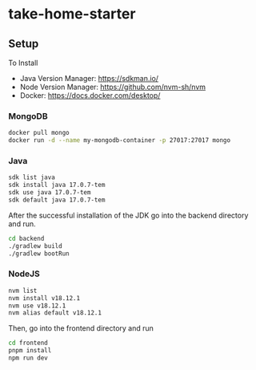 # take-home-starter

## Setup

To Install

- Java Version Manager: https://sdkman.io/
- Node Version Manager: https://github.com/nvm-sh/nvm
- Docker: https://docs.docker.com/desktop/

### MongoDB

```bash
docker pull mongo
docker run -d --name my-mongodb-container -p 27017:27017 mongo
```

### Java

```bash
sdk list java
sdk install java 17.0.7-tem
sdk use java 17.0.7-tem
sdk default java 17.0.7-tem
```

After the successful installation of the JDK go into the backend directory and run.

```bash
cd backend
./gradlew build
./gradlew bootRun
```

### NodeJS

```bash
nvm list
nvm install v18.12.1
nvm use v18.12.1
nvm alias default v18.12.1
```

Then, go into the frontend directory and run

```bash
cd frontend
pnpm install
npm run dev
```
